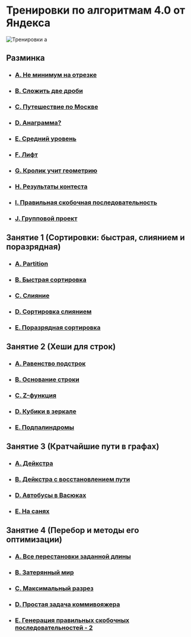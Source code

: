 # Тренировки по алгоритмам 4.0 от Яндекса
![Тренировки](https://habrastorage.org/webt/6p/jo/em/6pjoemykizra4dvuwrljltlnfoe.jpeg)
a
## Разминка
* ### [A. Не минимум на отрезке](https://github.com/st119149/yandex-algorithms-4.0/blob/main/src/0/A/README.md)
* ### [B. Сложить две дроби](https://github.com/st119149/yandex-algorithms-4.0/blob/main/src/0/B/README.md)
* ### [C. Путешествие по Москве](https://github.com/st119149/yandex-algorithms-4.0/blob/main/src/0/C/README.md)
* ### [D. Анаграмма?](https://github.com/st119149/yandex-algorithms-4.0/blob/main/src/0/D/README.md)
* ### [E. Средний уровень](https://github.com/st119149/yandex-algorithms-4.0/blob/main/src/0/E/README.md)
* ### [F. Лифт](https://github.com/st119149/yandex-algorithms-4.0/blob/main/src/0/F/README.md)
* ### [G. Кролик учит геометрию](https://github.com/st119149/yandex-algorithms-4.0/blob/main/src/0/G/README.md)
* ### [H. Результаты контеста](https://github.com/st119149/yandex-algorithms-4.0/blob/main/src/0/H/README.md)
* ### [I. Правильная скобочная последовательность](https://github.com/st119149/yandex-algorithms-4.0/blob/main/src/0/I/README.md)
* ### [J. Групповой проект](https://github.com/st119149/yandex-algorithms-4.0/blob/main/src/0/J/README.md)

## Занятие 1 (Сортировки: быстрая, слиянием и поразрядная)
* ### [A. Partition](https://github.com/st119149/yandex-algorithms-4.0/blob/main/src/0/A/README.md)
* ### [B. Быстрая сортировка](https://github.com/st119149/yandex-algorithms-4.0/blob/main/src/0/B/README.md)
* ### [C. Слияние](https://github.com/st119149/yandex-algorithms-4.0/blob/main/src/0/C/README.md)
* ### [D. Сортировка слиянием](https://github.com/st119149/yandex-algorithms-4.0/blob/main/src/0/D/README.md)
* ### [E. Поразрядная сортировка](https://github.com/st119149/yandex-algorithms-4.0/blob/main/src/0/E/README.md)


## Занятие 2 (Хеши для строк)
* ### [A. Равенство подстрок](https://github.com/st119149/yandex-algorithms-4.0/blob/main/src/0/A/README.md)
* ### [B. Основание строки](https://github.com/st119149/yandex-algorithms-4.0/blob/main/src/0/B/README.md)
* ### [C. Z-функция](https://github.com/st119149/yandex-algorithms-4.0/blob/main/src/0/C/README.md)
* ### [D. Кубики в зеркале](https://github.com/st119149/yandex-algorithms-4.0/blob/main/src/0/D/README.md)
* ### [E. Подпалиндромы](https://github.com/st119149/yandex-algorithms-4.0/blob/main/src/0/E/README.md)

## Занятие 3 (Кратчайшие пути в графах)
* ### [A. Дейкстра](https://github.com/st119149/yandex-algorithms-4.0/blob/main/src/0/A/README.md)
* ### [B. Дейкстра с восстановлением пути](https://github.com/st119149/yandex-algorithms-4.0/blob/main/src/0/B/README.md)
* ### [D. Автобусы в Васюках](https://github.com/st119149/yandex-algorithms-4.0/blob/main/src/0/D/README.md)
* ### [E. На санях](https://github.com/st119149/yandex-algorithms-4.0/blob/main/src/0/E/README.md)

## Занятие 4 (Перебор и методы его оптимизации)
* ### [A. Все перестановки заданной длины](https://github.com/st119149/yandex-algorithms-4.0/blob/main/src/4/A/README.md)
* ### [B. Затерянный мир](https://github.com/st119149/yandex-algorithms-4.0/blob/main/src/4/B/README.md)
* ### [C. Максимальный разрез](https://github.com/st119149/yandex-algorithms-4.0/blob/main/src/4/C/README.md)
* ### [D. Простая задача коммивояжера](https://github.com/st119149/yandex-algorithms-4.0/blob/main/src/4/D/README.md)
* ### [E. Генерация правильных скобочных последовательностей - 2](https://github.com/st119149/yandex-algorithms-4.0/blob/main/src/4/E/README.md)

